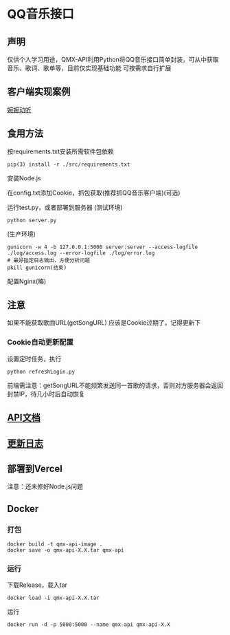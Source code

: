 # QQ音乐接口

## 声明
仅供个人学习用途，QMX-API利用Python将QQ音乐接口简单封装，可从中获取音乐、歌词、歌单等，目前仅实现基础功能 可按需求自行扩展
## 客户端实现案例
[婉婉动听](https://github.com/Chiu-xaH/WanwanDongting-Client)
## 食用方法
按requirements.txt安装所需软件包依赖
    
    pip(3) install -r ./src/requirements.txt

安装Node.js

在config.txt添加Cookie，抓包获取(推荐抓QQ音乐客户端)(可选)

运行test.py，或者部署到服务器
(测试环境)
    
    python server.py
(生产环境)
    
    gunicorn -w 4 -b 127.0.0.1:5000 server:server --access-logfile ./log/access.log --error-logfile ./log/error.log
    # 最好指定日志输出，方便分析问题
    pkill gunicorn(结束)
配置Nginx(略)
## 注意
如果不能获取歌曲URL(getSongURL) 应该是Cookie过期了，记得更新下
### Cookie自动更新配置
设置定时任务，执行
```
python refreshLogin.py
```
前端需注意：getSongURL不能频繁发送同一首歌的请求，否则对方服务器会返回封禁IP，待几小时后自动恢复

## [API文档](./main/src/API.md)
## [更新日志](./main/src/UPDATE.md)

## 部署到Vercel
注意：还未修好Node.js问题
## Docker
### 打包
```
docker build -t qmx-api-image .
docker save -o qmx-api-X.X.tar qmx-api
```
### 运行
下载Release，载入tar
```
docker load -i qmx-api-X.X.tar
```
运行
```
docker run -d -p 5000:5000 --name qmx-api qmx-api-X.X
```

